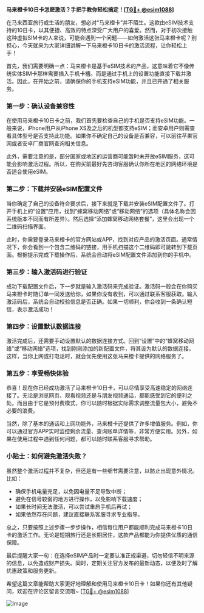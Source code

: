 **马来橙卡10日卡怎麽激活？手把手教你轻松搞定！[[TG💪+ @esim1088](https://t.me/s/esim1088)]**

在马来西亚旅行或生活的朋友，想必对“马来橙卡”并不陌生。这款由eSIM技术支持的10日卡，以其便捷、高效的特点深受广大用户的喜爱。然而，对于初次接触这种虚拟SIM卡的人来说，可能会遇到一个问题——如何激活这张马来橙卡呢？别担心，今天就来为大家详细讲解一下马来橙卡10日卡的激活流程，让你轻松上手！

首先，我们需要明确一点：马来橙卡是基于eSIM技术的产品，这意味着它不像传统实体SIM卡那样需要插入手机卡槽。而是通过手机上的设置功能直接下载并激活。因此，在开始之前，请确保你的手机支持eSIM功能，并且已开通了相关服务。

### **第一步：确认设备兼容性**
在使用马来橙卡10日卡之前，我们首先要检查自己的手机是否支持eSIM功能。一般来说，iPhone用户从iPhone XS及之后的机型都支持eSIM；而安卓用户则需查看具体型号是否支持此功能。如果你不确定自己的设备是否兼容，可以前往苹果官网或者安卓厂商官网查询相关信息。

此外，需要注意的是，部分国家或地区的运营商可能暂时未开放eSIM服务，这可能会影响激活过程。所以，在购买前最好先咨询客服确认你所在地区的网络环境是否适合使用eSIM。

### **第二步：下载并安装eSIM配置文件**
当你确定了自己的设备符合要求后，接下来就是下载并安装eSIM配置文件了。打开手机上的“设置”应用，找到“蜂窝移动网络”或“移动网络”的选项（具体名称会因系统版本不同而有所差异）。然后选择“添加蜂窝移动网络套餐”，这里会出现一个二维码扫描界面。

此时，你需要登录马来橙卡的官方网站或APP，找到对应产品的激活页面。通常情况下，你会看到一个包含二维码的链接，用手机扫描这个二维码即可跳转到下载页面。根据提示完成下载操作后，系统会自动将eSIM配置文件添加到你的手机中。

### **第三步：输入激活码进行验证**
成功下载配置文件后，下一步就是输入激活码来完成验证。激活码一般会在你购买马来橙卡时随订单一同发送给你，如果你没有收到，可以通过联系客服获取。输入激活码后，系统会自动校验信息是否正确。如果一切顺利，你会收到一条确认短信，表示激活成功！

### **第四步：设置默认数据连接**
激活完成后，还需要手动设置默认的数据连接方式。回到“设置”中的“蜂窝移动网络”或“移动网络”选项，找到刚刚添加的新配置文件，将其设为默认的数据连接。这样，当你上网或打电话时，就会优先使用这张马来橙卡提供的网络服务了。

### **第五步：享受畅快体验**
恭喜！现在你已经成功激活了马来橙卡10日卡，可以尽情享受高速稳定的网络连接了。无论是浏览网页、观看视频还是与朋友视频通话，都能感受到它的便利之处。而且由于它是预付费模式，你可以随时根据实际需求调整流量包大小，避免不必要的浪费。

当然，除了基本的通话和上网功能外，马来橙卡还提供了许多增值服务。例如，你可以通过官方APP实时监控剩余流量、查询账单详情等，非常方便实用。另外，如果在使用过程中遇到任何问题，都可以随时联系客服寻求帮助。

### **小贴士：如何避免激活失败？**
虽然整个激活过程并不复杂，但还是有一些细节需要注意，以防止出现意外情况。比如：
- 确保手机电量充足，以免因电量不足导致中断；
- 避免在信号较弱的地方进行操作，以免影响下载速度；
- 如果长时间无法激活，可以尝试重启手机后再试；
- 如果依然存在问题，建议直接联系客服寻求专业指导。

总之，只要按照上述步骤一步步操作，相信每位用户都能顺利完成马来橙卡10日卡的激活工作。无论是短期旅行还是长期居住，这款产品都能为你提供优质的通信保障。

最后提醒大家一句：在选择eSIM产品时一定要认准正规渠道，切勿轻信不明来源的信息，以免造成财产损失。同时，定期关注官方发布的最新动态，以便及时了解优惠政策和服务更新。

希望这篇文章能帮助大家更好地理解和使用马来橙卡10日卡！如果你还有其他疑问，欢迎在评论区留言交流哦~ [[TG💪+ @esim1088](https://t.me/s/esim1088)]  

![Image](https://i.postimg.cc/4NQfJmqS/Snipaste-2025-05-13-00-14-12.png)